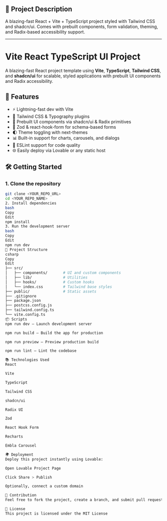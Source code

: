 ## 📄 Project Description

A blazing-fast React + Vite + TypeScript project styled with Tailwind CSS and shadcn/ui. Comes with prebuilt components, form validation, theming, and Radix-based accessibility support.

---

# Vite React TypeScript UI Project

A blazing-fast React project template using **Vite**, **TypeScript**, **Tailwind CSS**, and **shadcn/ui** for scalable, styled applications with prebuilt UI components and Radix accessibility.

## 🚀 Features

- ⚡ Lightning-fast dev with Vite
- 🎨 Tailwind CSS & Typography plugins
- 🧩 Prebuilt UI components via shadcn/ui & Radix primitives
- 🔐 Zod & react-hook-form for schema-based forms
- 🌓 Theme toggling with next-themes
- 📊 Built-in support for charts, carousels, and dialogs
- 🧼 ESLint support for code quality
- 🌐 Easily deploy via Lovable or any static host

## 🛠️ Getting Started

### 1. Clone the repository
```bash
git clone <YOUR_REPO_URL>
cd <YOUR_REPO_NAME>
2. Install dependencies
bash
Copy
Edit
npm install
3. Run the development server
bash
Copy
Edit
npm run dev
📂 Project Structure
csharp
Copy
Edit
├── src/
│   ├── components/       # UI and custom components
│   ├── lib/              # Utilities
│   ├── hooks/            # Custom hooks
│   └── index.css         # Tailwind base styles
├── public/               # Static assets
├── .gitignore
├── package.json
├── postcss.config.js
├── tailwind.config.ts
└── vite.config.ts
📦 Scripts
npm run dev – Launch development server

npm run build – Build the app for production

npm run preview – Preview production build

npm run lint – Lint the codebase

📚 Technologies Used
React

Vite

TypeScript

Tailwind CSS

shadcn/ui

Radix UI

Zod

React Hook Form

Recharts

Embla Carousel

🌍 Deployment
Deploy this project instantly using Lovable:

Open Lovable Project Page

Click Share > Publish

Optionally, connect a custom domain

🤝 Contribution
Feel free to fork the project, create a branch, and submit pull requests. Make sure to lint and test your code before submitting!

📝 License
This project is licensed under the MIT License
